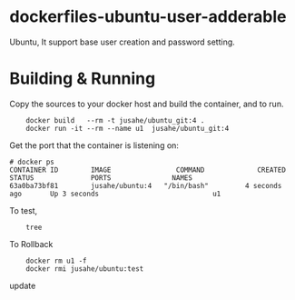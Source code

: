 # dockerfiles-ubuntu-user-adderable
Ubuntu, It support base user creation and password setting.

# Building & Running

Copy the sources to your docker host and build the container, and to run.
```
	docker build   --rm -t jusahe/ubuntu_git:4 .
	docker run -it --rm --name u1  jusahe/ubuntu_git:4
```
Get the port that the container is listening on:

```
# docker ps
CONTAINER ID        IMAGE                COMMAND             CREATED             STATUS              PORTS               NAMES
63a0ba73bf81        jusahe/ubuntu:4   "/bin/bash"         4 seconds ago       Up 3 seconds                            u1
```

To test,
```
	tree
```
To Rollback
```
    docker rm u1 -f 
    docker rmi jusahe/ubuntu:test
```

update